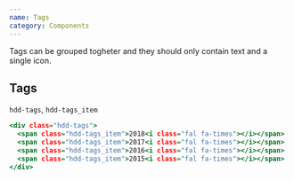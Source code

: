 ```yaml
---
name: Tags
category: Components
---
```


Tags can be grouped togheter and they should only contain text and a single icon.

## Tags
`hdd-tags`, `hdd-tags_item`

```tags.html
<div class="hdd-tags">
  <span class="hdd-tags_item">2018<i class="fal fa-times"></i></span>
  <span class="hdd-tags_item">2017<i class="fal fa-times"></i></span>
  <span class="hdd-tags_item">2016<i class="fal fa-times"></i></span>
  <span class="hdd-tags_item">2015<i class="fal fa-times"></i></span>
</div>
```